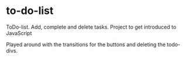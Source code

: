 # to-do-list
ToDo-list. Add, complete and delete tasks. Project to get introduced to JavaScript

Played around with the transitions for the buttons and deleting the todo-divs.
